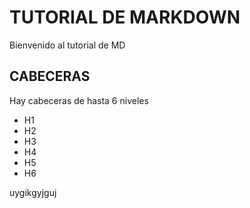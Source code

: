# TUTORIAL DE MARKDOWN
Bienvenido al tutorial de MD
## CABECERAS
Hay cabeceras de hasta 6 niveles
* H1
* H2
* H3
* H4
* H5
* H6

uygikgyjguj